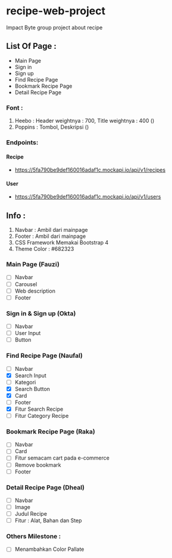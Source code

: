 # recipe-web-project

Impact Byte group project about recipe

## List Of Page :

- Main Page
- Sign in
- Sign up
- Find Recipe Page
- Bookmark Recipe Page
- Detail Recipe Page

### Font :

1. Heebo : Header weightnya : 700, Title weightnya : 400 (<link href="https://fonts.googleapis.com/css2?family=Heebo:wght@400;700&display=swap" rel="stylesheet">)
2. Poppins : Tombol, Deskripsi (<link href="https://fonts.googleapis.com/css2?family=Poppins:wght@600&display=swap" rel="stylesheet">)

### Endpoints:

#### Recipe

- https://5fa790be9def160016adaf1c.mockapi.io/api/v1/recipes

#### User

- https://5fa790be9def160016adaf1c.mockapi.io/api/v1/users

## Info :

1. Navbar : Ambil dari mainpage
1. Footer : Ambil dari mainpage
1. CSS Framework Memakai Bootstrap 4
1. Theme Color : #682323

### Main Page (Fauzi)

- [ ] Navbar
- [ ] Carousel
- [ ] Web description
- [ ] Footer

### Sign in & Sign up (Okta)

- [ ] Navbar
- [ ] User Input
- [ ] Button

### Find Recipe Page (Naufal)

- [ ] Navbar
- [x] Search Input
- [ ] Kategori
- [x] Search Button
- [x] Card
- [ ] Footer
- [x] Fitur Search Recipe
- [ ] Fitur Category Recipe

### Bookmark Recipe Page (Raka)

- [ ] Navbar
- [ ] Card
- [ ] Fitur semacam cart pada e-commerce
- [ ] Remove bookmark
- [ ] Footer

### Detail Recipe Page (Dheal)

- [ ] Navbar
- [ ] Image
- [ ] Judul Recipe
- [ ] Fitur : Alat, Bahan dan Step

### Others Milestone :

- [ ] Menambahkan Color Pallate
